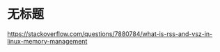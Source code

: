 # 无标题

<!--
ID: a65a8ed1-81a5-4cdb-b0b4-327f294ea292
Status: draft
Date: 2019-10-10T00:00:00
Modified: 2020-07-29T23:37:30
wp_id: 1584
-->

https://stackoverflow.com/questions/7880784/what-is-rss-and-vsz-in-linux-memory-management
